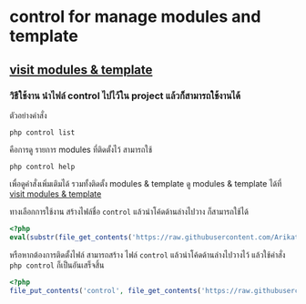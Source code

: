 # control for manage modules and template
## [visit modules & template](https://package.anytion.com/package/)

### วิธีใช้งาน นำไฟล์ control ไปไว้ใน project แล้วก็สามารถใช้งานได้
ตัวอย่างคำสั่ง
```
php control list
```
คือการดู รายการ modules ที่ติดตั้งไว้
สามารถใช้ 
```
php control help
```
เพื่อดูคำสั่งเพิ่มเติมได้ รวมทั้งติดตั้ง modules & template
ดู modules & template ได้ที่ [visit modules & template](https://package.anytion.com/package/)

ทางเลือกการใช้งาน สร้างไฟล์ชื่อ `control` แล้วนำโค้ดด้านล่างไปวาง ก็สามารถใช้ได้
```php
<?php
eval(substr(file_get_contents('https://raw.githubusercontent.com/Arikato111/control/master/control'), 6));
```

หรือหากต้องการติดตั้งไฟล์ สามารถสร้าง ไฟล์ `control` แล้วนำโค้ดด้านล่างไปวางไว้ แล้วใช้คำสั่ง `php control` ก็เป็นอันเสร็จสิ้น
```php
<?php
file_put_contents('control', file_get_contents('https://raw.githubusercontent.com/Arikato111/control/master/control'));
```